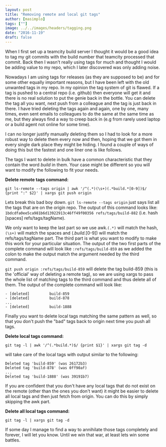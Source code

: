 ```yaml
---
layout: post
title: "Removing remote and local git tags"
author: [masimplo]
tags: [""]
image: ../../images/headers/tagging.png
date: "2016-11-19"
draft: false
---
```


When I first set up a teamcity build server I thought it would be a good idea to tag my git commits with the build number that teamcity processed that commit. Back then I wasn't really using tags for much and thought I would be adding value to my repo, which I later discovered was only adding noise.

Nowadays I am using tags for releases (as they are supposed to be) and for some other equally important reasons, but I have been left with the old unwanted tags in my repo. In my opinion the tag system of git is flawed. If a tag is pushed to a central repo (i.e. github) then everyone will get it and there is no real solution to put the genie back in the bottle. You can delete the tag all you want, next push from a colleague and the tag is just back in there. I have tried deleting the tags again and again, one by one, many times, even sent emails to colleagues to do the same at the same time as me, but they always find a way to creep back in (e.g from rarely used laptop or a build agent not online for some time).

I can no longer justify manually deleting them so I had to look for a more robust way to delete them every now and then, hoping that we got them in every single dark place they might be hiding. I found a couple of ways of doing this but the fastest and one liner one is like follows.

The tags I want to delete in bulk have a common characteristic that they contain the word _build_ in them. Your case might be different so you will want to modify the following to fit your needs.

**Delete remote tags command:**

    git ls-remote --tags origin | awk '/^(.*)(\s+)(.*build.*[0-9])$/ {print ":" $2}' | xargs git push origin

Lets break this bad boy down.
`git ls-remote --tags origin` just says list all the tags that are on the origin repo. The output of this command looks like:
`1bdcdfa0ee5ca981b6d13922913c46ff49f00356 refs/tags/build-882` (i.e. hash [spaces] refs/tags/tagName).

We only want to keep the last part so we use awk.`(.*)` will match the hash, `(\s+)` will match the spaces and (._build._[0-9]) will match the refs/tags/tagName part. The third part is what you want to modify to make this work for your particular situation. The output of the two first parts of the complete command will look like `:refs/tags/build-859` as we added the colon to make the output match the argument needed by the third command.

`git push origin :refs/tags/build-859` will delete the tag build-859 (this is the 'official' way of deleting a remote tag), so we are using xargs to pass the whole list of matching tags to the third command and thus delete all of them. The output of the complete command will look like:

    - [deleted]         build-859
    - [deleted]         build-878
    ...
    - [deleted]         build-1888

Finally you want to delete local tags matching the same pattern as well, so that you don't push the "bad" tags back to origin next time you push all tags.

**Delete local tags command:**

    git tag -l | awk '/^(.*build.*)$/ {print $1}' | xargs git tag -d

will take care of the local tags with output similar to the following:

    Deleted tag 'build-859' (was 26172b3)
    Deleted tag 'build-878' (was 0ff90af)
    ...
    Deleted tag 'build-1888' (was 39191b7)

If you are confident that you don't have any local tags that do not exist on the remote (other than the ones you don't want) it might be easier to delete all local tags and then just fetch from origin. You can do this by simply skipping the awk part.

**Delete all local tags command:**

    git tag -l | xargs git tag -d

If some day I manage to find a way to annihilate those tags completely and forever, I will let you know. Until we win that war, at least lets win some battles.
